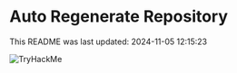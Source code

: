 # Auto Regenerate Repository

This README was last updated: 2024-11-05 12:15:23

 ![TryHackMe](https://tryhackme.com/badge/533634)